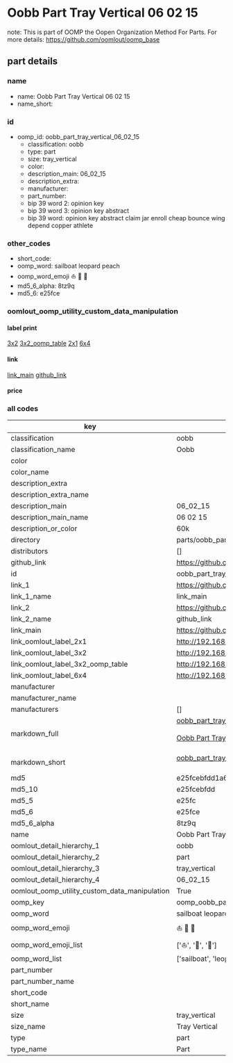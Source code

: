 # Oobb Part Tray Vertical 06 02 15  

note: This is part of OOMP the Oopen Organization Method For Parts. For more details: https://github.com/oomlout/oomp_base

##  part details





### name
* name: Oobb Part Tray Vertical 06 02 15
* name_short: 
### id
* oomp_id: oobb_part_tray_vertical_06_02_15
  * classification: oobb
  * type: part
  * size: tray_vertical
  * color: 
  * description_main: 06_02_15
  * description_extra: 
  * manufacturer: 
  * part_number: 
  * bip 39 word 2: opinion key
  * bip 39 word 3: opinion key abstract
  * bip 39 word: opinion key abstract claim jar enroll cheap bounce wing depend copper athlete

### other_codes
* short_code: 
* oomp_word: sailboat leopard peach
* oomp_word_emoji :sailboat: :leopard: :peach:
* md5_6_alpha: 8tz9q
* md5_6: e25fce






### oomlout_oomp_utility_custom_data_manipulation
#### label print
[3x2](http://192.168.1.245:1112/?label=oomp%208tz9q)
[3x2_oomp_table](http://192.168.1.107:1112/?label=oomp%208tz9q)
[2x1](http://192.168.1.242:1112/?label=oomp%208tz9q)
[6x4](http://192.168.1.55:1112/?label=oomp%208tz9q)    

#### link

[link_main](https://github.com/oomlout/oomlout_oomp_current_version_messy/tree/main/parts/oobb_part_tray_vertical_06_02_15) [github_link](https://github.com/oomlout/oomlout_oomp_part_src/tree/main/parts/oobb_part_tray_vertical_06_02_15)                             

#### price







### all codes 
| key | value |  
| --- | --- |  
| classification | oobb |  
| classification_name | Oobb |  
| color |  |  
| color_name |  |  
| description_extra |  |  
| description_extra_name |  |  
| description_main | 06_02_15 |  
| description_main_name | 06 02 15 |  
| description_or_color | 60k |  
| directory | parts/oobb_part_tray_vertical_06_02_15 |  
| distributors | [] |  
| github_link | https://github.com/oomlout/oomlout_oomp_part_src/tree/main/parts/oobb_part_tray_vertical_06_02_15 |  
| id | oobb_part_tray_vertical_06_02_15 |  
| link_1 | https://github.com/oomlout/oomlout_oomp_current_version_messy/tree/main/parts/oobb_part_tray_vertical_06_02_15 |  
| link_1_name | link_main |  
| link_2 | https://github.com/oomlout/oomlout_oomp_part_src/tree/main/parts/oobb_part_tray_vertical_06_02_15 |  
| link_2_name | github_link |  
| link_main | https://github.com/oomlout/oomlout_oomp_current_version_messy/tree/main/parts/oobb_part_tray_vertical_06_02_15 |  
| link_oomlout_label_2x1 | http://192.168.1.242:1112/?label=oomp%208tz9q |  
| link_oomlout_label_3x2 | http://192.168.1.245:1112/?label=oomp%208tz9q |  
| link_oomlout_label_3x2_oomp_table | http://192.168.1.107:1112/?label=oomp%208tz9q |  
| link_oomlout_label_6x4 | http://192.168.1.55:1112/?label=oomp%208tz9q |  
| manufacturer |  |  
| manufacturer_name |  |  
| manufacturers | [] |  
| markdown_full | [oobb_part_tray_vertical_06_02_15](https://github.com/oomlout/oomlout_oomp_current_version_messy/tree/main/parts/oobb_part_tray_vertical_06_02_15)<br>[](https://github.com/oomlout/oomlout_oomp_current_version_messy/tree/main/parts/oobb_part_tray_vertical_06_02_15)<br>[Oobb Part Tray Vertical 06 02 15](https://github.com/oomlout/oomlout_oomp_current_version_messy/tree/main/parts/oobb_part_tray_vertical_06_02_15)<br><br> |  
| markdown_short | [oobb_part_tray_vertical_06_02_15](https://github.com/oomlout/oomlout_oomp_current_version_messy/tree/main/parts/oobb_part_tray_vertical_06_02_15)<br><br> |  
| md5 | e25fcebfdd1a64dd2cbba29a01de84db |  
| md5_10 | e25fcebfdd |  
| md5_5 | e25fc |  
| md5_6 | e25fce |  
| md5_6_alpha | 8tz9q |  
| name | Oobb Part Tray Vertical 06 02 15 |  
| oomlout_detail_hierarchy_1 | oobb |  
| oomlout_detail_hierarchy_2 | part |  
| oomlout_detail_hierarchy_3 | tray_vertical |  
| oomlout_detail_hierarchy_4 | 06_02_15 |  
| oomlout_oomp_utility_custom_data_manipulation | True |  
| oomp_key | oomp_oobb_part_tray_vertical_06_02_15 |  
| oomp_word | sailboat leopard peach |  
| oomp_word_emoji | :sailboat: :leopard: :peach: |  
| oomp_word_emoji_list | [':sailboat:', ':leopard:', ':peach:'] |  
| oomp_word_list | ['sailboat', 'leopard', 'peach'] |  
| part_number |  |  
| part_number_name |  |  
| short_code |  |  
| short_name |  |  
| size | tray_vertical |  
| size_name | Tray Vertical |  
| type | part |  
| type_name | Part |  
